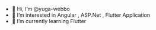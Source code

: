 - 👋 Hi, I’m @yuga-webbo
- 👀 I’m interested in Angular , ASP.Net , Flutter Application
- 🌱 I’m currently learning Flutter

<!---
yuga-webbo/yuga-webbo is a ✨ special ✨ repository because its `README.md` (this file) appears on your GitHub profile.
You can click the Preview link to take a look at your changes.
--->
